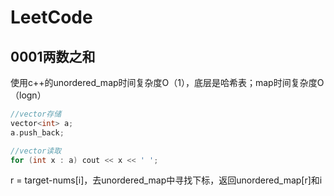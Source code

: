 # LeetCode

## 0001两数之和

使用c++的unordered_map时间复杂度O（1），底层是哈希表；map时间复杂度O（logn）

```c++
//vector存储
vector<int> a;
a.push_back;

//vector读取
for (int x : a) cout << x << ' ';
```

r = target-nums[i]，去unordered_map中寻找下标，返回unordered_map[r]和i